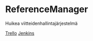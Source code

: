 # ReferenceManager
Huikea viitteidenhallintajärjestelmä

[Trello](https://trello.com/b/3MMNRP2i)
[Jenkins](http://ohtu.jamo.io/job/Deadline-ReferenceManager/)
